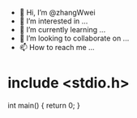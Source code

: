 - 👋 Hi, I’m @zhangWwei
- 👀 I’m interested in ...
- 🌱 I’m currently learning ...
- 💞️ I’m looking to collaborate on ...
- 📫 How to reach me ...

<!---
zhangWwei/zhangWwei is a ✨ special ✨ repository because its `README.md` (this file) appears on your GitHub profile.
You can click the Preview link to take a look at your changes.
--->


# include <stdio.h>

int main()
{
  return 0;
}

